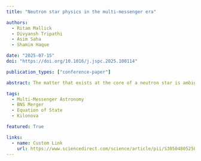 ```yaml
---
title: "Neutron star physics in the multi-messenger era"

authors:
  - Ritam Mallick
  - Divyansh Tripathi
  - Asim Saha
  - Shamim Haque

date: "2025-07-15"
doi: "https://doi.org/10.1016/j.jspc.2025.100114"

publication_types: ["conference-paper"]

abstract: The matter that exists at the core of a neutron star is ambiguous. In this study, we try to find whether present astrophysical results can differentiate between different classes of equation of state. It was found that the mass–radius data and the f-mode oscillation frequency of the universal relation are not effective enough to differentiate them. We also studied whether kilonova signals differ for different types of post-merger remnants of binary neutron star mergers. It was found that the kilonova signal for prompt collapse differs significantly from that of the delayed collapse and the stable remnant.

tags:
  - Multi-Messenger Astronomy
  - BNS Merger
  - Equation of State
  - Kilonova

featured: True

links:
  - name: Custom Link
    url: https://www.sciencedirect.com/science/article/pii/S3050480525000949
---
```

